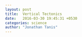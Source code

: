 ```yaml
---
layout: post
title:  Vertical Tectonics
date:   2016-03-30 19:45:31 +0530
categories: science
author: "Jonathan Tanis"
---
```


